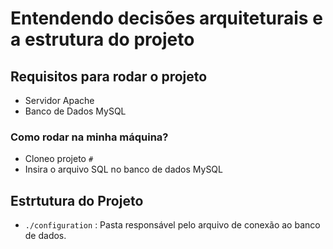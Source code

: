 # Entendendo decisões arquiteturais e a estrutura do projeto

## Requisitos para rodar o projeto 

- Servidor Apache
- Banco de Dados MySQL

### Como rodar na minha máquina?

- Cloneo projeto `#`
- Insira o arquivo SQL no banco de dados MySQL

## Estrtutura do Projeto

- `./configuration` : Pasta responsável pelo arquivo de conexão ao banco de dados.